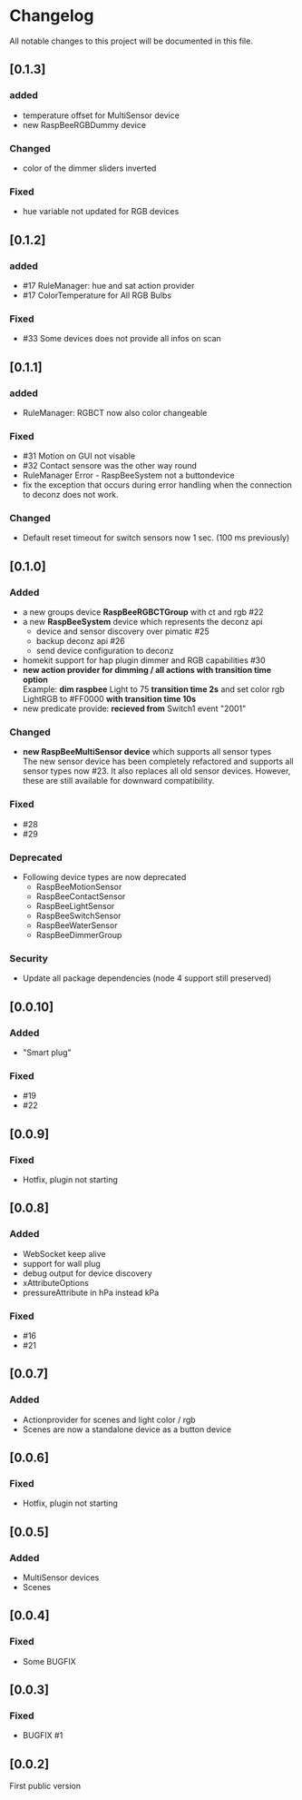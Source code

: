 # Changelog
All notable changes to this project will be documented in this file.

## [0.1.3]
### added
* temperature offset for MultiSensor device
* new RaspBeeRGBDummy device

### Changed
* color of the dimmer sliders inverted

### Fixed
* hue variable not updated for RGB devices

## [0.1.2]
### added
* #17 RuleManager: hue and sat action provider
* #17 ColorTemperature for All RGB Bulbs

### Fixed
* #33 Some devices does not provide all infos on scan

## [0.1.1]
### added
* RuleManager: RGBCT now also color changeable

### Fixed
* #31 Motion on GUI not visable
* #32 Contact sensore was the other way round
* RuleManager Error - RaspBeeSystem not a buttondevice
* fix the exception that occurs during error handling when the connection to deconz does not work.

### Changed
* Default reset timeout for switch sensors now 1 sec. (100 ms previously)

## [0.1.0]
### Added
* a new groups device **RaspBeeRGBCTGroup**  with ct and rgb #22   
* a new **RaspBeeSystem** device which represents the deconz api
  * device and sensor discovery over pimatic #25  
  * backup deconz api #26
  * send device configuration to deconz
* homekit support for hap plugin dimmer and RGB capabilities #30  
* **new action provider for dimming /  all actions with transition time option**   
  Example: **dim raspbee** Light to 75 **transition time 2s** and set color rgb LightRGB to #FF0000 **with transition time 10s**
* new predicate provide: **recieved from** Switch1 event "2001"

### Changed
* **new RaspBeeMultiSensor device** which supports all sensor types   
  The new sensor device has been completely refactored and supports all sensor types now #23.
  It also replaces all old sensor devices. However, these are still available for downward compatibility.

### Fixed
* #28
* #29

### Deprecated
* Following device types are now deprecated
  * RaspBeeMotionSensor
  * RaspBeeContactSensor
  * RaspBeeLightSensor
  * RaspBeeSwitchSensor
  * RaspBeeWaterSensor
  * RaspBeeDimmerGroup

### Security
* Update all package dependencies
  (node 4 support still preserved)

## [0.0.10]
### Added  
* "Smart plug"
### Fixed
* #19
* #22

## [0.0.9]
### Fixed
* Hotfix, plugin not starting

## [0.0.8]
### Added  
* WebSocket keep alive
* support for wall plug
* debug output for device discovery
* xAttributeOptions
* pressureAttribute in hPa instead kPa

### Fixed
* #16
* #21

## [0.0.7]
### Added  
* Actionprovider for scenes and light color / rgb
* Scenes are now a standalone device as a button device

## [0.0.6]
### Fixed
* Hotfix, plugin not starting

## [0.0.5]
### Added
* MultiSensor devices
* Scenes

## [0.0.4]
### Fixed
* Some BUGFIX

## [0.0.3]
### Fixed
* BUGFIX #1

## [0.0.2]
First public version
